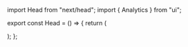 import Head from "next/head";
import { Analytics } from "ui";

export const Head = () => {
  return (
    <div className="shaddow-md duration-800 cols-span-1 m-10 rounded-lg border border-sky-500 px-10 py-5 text-center shadow transition-shadow ease-in-out hover:shadow-2xl">
      <Head>
        <Analytics />
        <title>Pencil Domains</title>
        <link rel="icon" href="./favicon.ico" />
      </Head>
    </div>
  );
};
